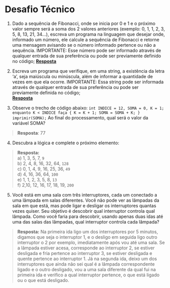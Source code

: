 # Desafio Técnico

1) Dado a sequência de Fibonacci, onde se inicia por 0 e 1 e o próximo valor sempre será a soma dos 2 valores anteriores (exemplo: 0, 1, 1, 2, 3, 5, 8, 13, 21, 34...), escreva um programa na linguagem que desejar onde, informado um número, ele calcule a sequência de Fibonacci e retorne uma mensagem avisando se o número informado pertence ou não a sequência.
IMPORTANTE: Esse número pode ser informado através de qualquer entrada de sua preferência ou pode ser previamente definido no código;
[**Resposta**](https://github.com/s1lveir4/target-sistemas/blob/main/questao1.c)  

2) Escreva um programa que verifique, em uma string, a existência da letra ‘a’, seja maiúscula ou minúscula, além de informar a quantidade de vezes em que ela ocorre.
IMPORTANTE: Essa string pode ser informada através de qualquer entrada de sua preferência ou pode ser previamente definida no código;  
[**Resposta**](https://github.com/s1lveir4/target-sistemas/blob/main/questao2.c)

3) Observe o trecho de código abaixo: ```int INDICE = 12, SOMA = 0, K = 1; enquanto K < INDICE faça { K = K + 1; SOMA = SOMA + K; } imprimir(SOMA);```
Ao final do processamento, qual será o valor da variável SOMA?  
> **Resposta**: 77

4) Descubra a lógica e complete o próximo elemento:  
> **Resposta:**  
a) 1, 3, 5, 7, ```9```  
b) 2, 4, 8, 16, 32, 64, ```128```  
c) 0, 1, 4, 9, 16, 25, 36, ```49```  
d) 4, 16, 36, 64, ```100```  
e) 1, 1, 2, 3, 5, 8, ```13```  
f) 2,10, 12, 16, 17, 18, 19, ```200```  

5) Você está em uma sala com três interruptores, cada um conectado a uma lâmpada em salas diferentes. Você não pode ver as lâmpadas da sala em que está, mas pode ligar e desligar os interruptores quantas vezes quiser. Seu objetivo é descobrir qual interruptor controla qual lâmpada. Como você faria para descobrir, usando apenas duas idas até uma das salas das lâmpadas, qual interruptor controla cada lâmpada?  
> **Resposta:** Na primeira ida ligo um dos interruptores por 5 minutos, digamos que seja o interruptor 1, e o desligo em seguida ligo outro interruptor o 2 por exemplo, imediatamente após vou até uma sala. Se a lâmpada estiver acesa, corresponde ao interruptor 2, se estiver desligada e fria pertence ao interruptor 3, se estiver desligada e quente pertence ao interruptor 1. Já na segunda ida, deixo um dos interruptores que ainda não sei qual é a lâmpada correspondente ligado e o outro desligado, vou a uma sala diferente da qual fui na primeira ida e verifico a qual interruptor pertence, o que está ligado ou o que está desligado.
